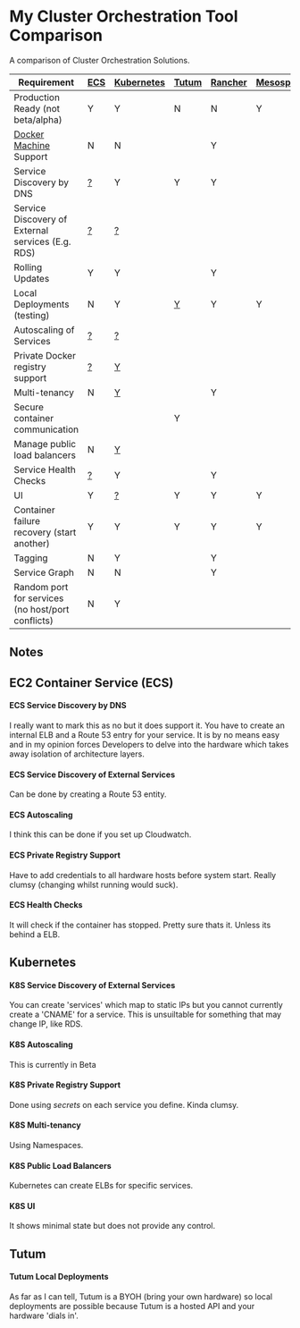 # My Cluster Orchestration Tool Comparison
A comparison of Cluster Orchestration Solutions.

| Requirement | [ECS](https://aws.amazon.com/ecs/details/) | [Kubernetes](http://kubernetes.io) | [Tutum](https://www.tutum.co) | [Rancher](http://rancher.com) | [Mesosphere](https://mesosphere.com) |
| --------------- | --- | --- | --- | --- | --- |
| Production Ready (not beta/alpha) | Y | Y | N | N | Y |
| [Docker Machine](https://docs.docker.com/machine/) Support | N | N | | Y | |
| Service Discovery by DNS | [?](#ecs-service-discovery-by-dns) | Y | Y | Y | |
| Service Discovery of External services (E.g. RDS) | [?](#ecs-service-discovery-of-external-services) | [?](#k8s-service-discovery-of-external-services) | | | |
| Rolling Updates | Y | Y | | Y | |
| Local Deployments (testing) | N | Y | [Y](#tutum-local-deployments) | Y | Y |
| Autoscaling of Services | [?](#ecs-autoscaling) | [?](#k8s-autoscaling) | | | |
| Private Docker registry support | [?](#ecs-private-registry-support) | [Y](#k8s-private-registry-support) | | | |
| Multi-tenancy | N | [Y](#k8s-multi-tenancy) | | Y | |
| Secure container communication | | | Y | | |
| Manage public load balancers | N | [Y](#k8s-public-load-balancers) | | | |
| Service Health Checks | [?](#ecs-health-checks) | Y | | Y | |
| UI | Y | [?](#k8s-ui) | Y | Y | Y |
| Container failure recovery (start another) | Y | Y | Y | Y | Y |
| Tagging | N | Y | | Y | |
| Service Graph | N |N | | Y | |
| Random port for services (no host/port conflicts) | N | Y | | |

## Notes
## EC2 Container Service (ECS)
#### ECS Service Discovery by DNS
I really want to mark this as no but it does support it. You have to create an internal ELB and a Route 53 entry for your service.
It is by no means easy and in my opinion forces Developers to delve into the hardware which takes away isolation of architecture layers.
#### ECS Service Discovery of External Services
Can be done by creating a Route 53 entity.
#### ECS Autoscaling
I think this can be done if you set up Cloudwatch.
#### ECS Private Registry Support
Have to add credentials to all hardware hosts before system start. Really clumsy (changing whilst running would suck).
#### ECS Health Checks
It will check if the container has stopped. Pretty sure thats it. Unless its behind a ELB.

## Kubernetes
#### K8S Service Discovery of External Services
You can create 'services' which map to static IPs but you cannot currently create a 'CNAME' for a service. This is unsuiltable for something that may change IP, like RDS.
#### K8S Autoscaling
This is currently in Beta
#### K8S Private Registry Support
Done using *secrets* on each service you define. Kinda clumsy.
#### K8S Multi-tenancy
Using Namespaces.
#### K8S Public Load Balancers
Kubernetes can create ELBs for specific services.
#### K8S UI
It shows minimal state but does not provide any control.

## Tutum
#### Tutum Local Deployments
As far as I can tell, Tutum is a BYOH (bring your own hardware) so local deployments are possible because Tutum is a hosted API and your hardware 'dials in'.
